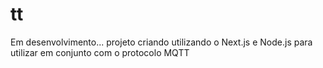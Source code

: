 # tt
Em desenvolvimento...
projeto criando utilizando o Next.js e Node.js para utilizar em conjunto com o protocolo MQTT
